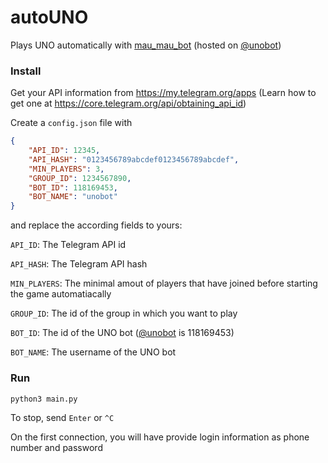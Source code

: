 # autoUNO
Plays UNO automatically with [mau_mau_bot](https://github.com/jh0ker/mau_mau_bot) (hosted on [@unobot](https://t.me/unobot))

### Install
Get your API information from https://my.telegram.org/apps (Learn how to get one at https://core.telegram.org/api/obtaining_api_id)

Create a `config.json` file with
```json
{
	"API_ID": 12345,
	"API_HASH": "0123456789abcdef0123456789abcdef",
	"MIN_PLAYERS": 3,
	"GROUP_ID": 1234567890,
	"BOT_ID": 118169453,
	"BOT_NAME": "unobot"
}
```
and replace the according fields to yours:

`API_ID`: The Telegram API id

`API_HASH`: The Telegram API hash

`MIN_PLAYERS`: The minimal amout of players that have joined before starting the game automatiacally

`GROUP_ID`: The id of the group in which you want to play

`BOT_ID`: The id of the UNO bot ([@unobot](https://t.me/unobot) is 118169453)

`BOT_NAME`: The username of the UNO bot

### Run
`python3 main.py`

To stop, send `Enter` or `^C`

On the first connection, you will have provide login information as phone number and password
